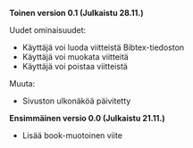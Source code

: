 **Toinen version 0.1 (Julkaistu 28.11.)**


Uudet ominaisuudet:
- Käyttäjä voi luoda viitteistä Bibtex-tiedoston
- Käyttäjä voi muokata viitteitä
- Käyttäjä voi poistaa viitteistä

  
Muuta:
- Sivuston ulkonäköä päivitetty

**Ensimmäinen versio 0.0 (Julkaistu 21.11.)**
- Lisää book-muotoinen viite
